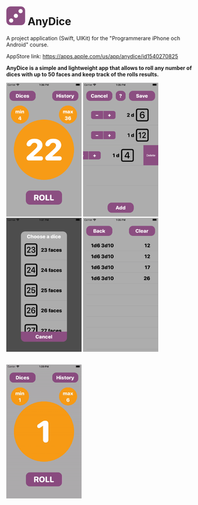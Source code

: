 <h1><img src="AnyDice_icon.png" alt="AnyDice" width="50"/> AnyDice</h1>

A project application (Swift, UIKit) for the "Programmerare iPhone och Android" course.

AppStore link: https://apps.apple.com/us/app/anydice/id1540270825

**AnyDice is a simple and lightweight app that allows to roll any number of dices with up to 50 faces and keep track of the rolls results.**
<p float="left">
  <img src="AnyDice_01.png" alt="AnyDice_01" width="200"/>
  <img src="AnyDice_03.png" alt="AnyDice_03" width="200"/>
  <img src="AnyDice_04.png" alt="AnyDice_04" width="200"/>
  <img src="AnyDice_02.png" alt="AnyDice_02" width="200"/>
</p>
<br />
<img src="AnyDice.gif" alt="AnyDice" width="200"/>
